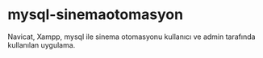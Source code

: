 # mysql-sinemaotomasyon
Navicat, Xampp, mysql ile sinema otomasyonu kullanıcı ve admin tarafında kullanılan uygulama.

